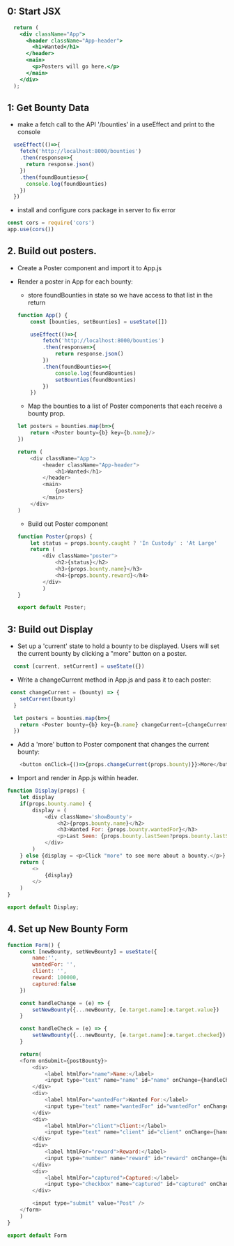 ## 0: Start JSX

```jsx
  return (
    <div className="App">
      <header className="App-header">
        <h1>Wanted</h1>
      </header>
      <main>
        <p>Posters will go here.</p>
      </main>
    </div>
  );
```

## 1: Get Bounty Data

* make a fetch call to the API '/bounties' in a useEffect and print to the console

```js
  useEffect(()=>{
    fetch('http://localhost:8000/bounties')
    .then(response=>{
      return response.json()
    })
    .then(foundBounties=>{
      console.log(foundBounties)
    })
  })
```

* install and configure cors package in server to fix error

```js
const cors = require('cors')
app.use(cors())
```

## 2. Build out posters.

* Create a Poster component and import it to App.js
* Render a poster in App for each bounty:
    * store foundBounties in state so we have access to that list in the return

    ```js
    function App() {
        const [bounties, setBounties] = useState([])

        useEffect(()=>{
            fetch('http://localhost:8000/bounties')
            .then(response=>{
                return response.json()
            })
            .then(foundBounties=>{
                console.log(foundBounties)
                setBounties(foundBounties)
            })
        })
    ```
    * Map the bounties to a list of Poster components that each receive a bounty prop.

    ```js
    let posters = bounties.map(b=>{
        return <Poster bounty={b} key={b.name}/>
    })

    return (
        <div className="App">
            <header className="App-header">
                <h1>Wanted</h1>
            </header>
            <main>
                {posters}
            </main>
        </div>
    )
    ```
    * Build out Poster component
    ```js
    function Poster(props) {
        let status = props.bounty.caught ? 'In Custody' : 'At Large'
        return (
            <div className="poster">
                <h2>{status}</h2>
                <h3>{props.bounty.name}</h3>
                <h4>{props.bounty.reward}</h4>
            </div>
            )
    }

    export default Poster;
    ```
## 3: Build out Display

* Set up a 'current' state to hold a bounty to be displayed. Users will set the current bounty by clicking a "more" button on a poster.

```js
  const [current, setCurrent] = useState({})
```

* Write a changeCurrent method in App.js and pass it to each poster:

```js
 const changeCurrent = (bounty) => {
    setCurrent(bounty)
  }

  let posters = bounties.map(b=>{
    return <Poster bounty={b} key={b.name} changeCurrent={changeCurrent}/>
  })
```

* Add a 'more' button to Poster component that changes the current bounty:

```js
    <button onClick={()=>{props.changeCurrent(props.bounty)}}>More</button>
```

* Import and render in App.js within header.

```js
function Display(props) {
    let display
    if(props.bounty.name) {
        display = (
            <div className='showBounty'>
                <h2>{props.bounty.name}</h2>
                <h3>Wanted For: {props.bounty.wantedFor}</h3>
                <p>Last Seen: {props.bounty.lastSeen?props.bounty.lastSeen:'Unknown'}</p>
            </div>
        )
    } else {display = <p>Click "more" to see more about a bounty.</p>}
    return (
        <>
            {display}
        </>
    )
}

export default Display;
```

## 4. Set up New Bounty Form

```js
function Form() {
    const [newBounty, setNewBounty] = useState({
        name:'',
        wantedFor: '',
        client: '',
        reward: 100000,
        captured:false
    })

    const handleChange = (e) => {
        setNewBounty({...newBounty, [e.target.name]:e.target.value})
    }

    const handleCheck = (e) => {
        setNewBounty({...newBounty, [e.target.name]:e.target.checked})
    }

    return(
    <form onSubmit={postBounty}>
        <div>
            <label htmlFor="name">Name:</label>
            <input type="text" name="name" id="name" onChange={handleChange} value={newBounty.name}/>
        </div>
        <div>
            <label htmlFor="wantedFor">Wanted For:</label>
            <input type="text" name="wantedFor" id="wantedFor" onChange={handleChange} value={newBounty.wantedFor}/>
        </div>
        <div>
            <label htmlFor="client">Client:</label>
            <input type="text" name="client" id="client" onChange={handleChange} value={newBounty.client}/>
        </div>
        <div>
            <label htmlFor="reward">Reward:</label>
            <input type="number" name="reward" id="reward" onChange={handleChange} value={newBounty.reward}/>
        </div>
        <div>
            <label htmlFor="captured">Captured:</label>
            <input type="checkbox" name="captured" id="captured" onChange={handleCheck} checked={newBounty.captured?'checked':''}/>
        </div>

        <input type="submit" value="Post" />
    </form>
    )
}

export default Form
```